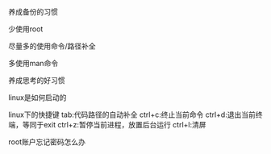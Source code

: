 

养成备份的习惯

少使用root

尽量多的使用命令/路径补全

多使用man命令

养成思考的好习惯



linux是如何启动的


linux下的快捷键
tab:代码路径的自动补全
ctrl+c:终止当前命令
ctrl+d:退出当前终端，等同于exit
ctrl+z:暂停当前进程，放置后台运行
ctrl+l:清屏



root账户忘记密码怎么办
